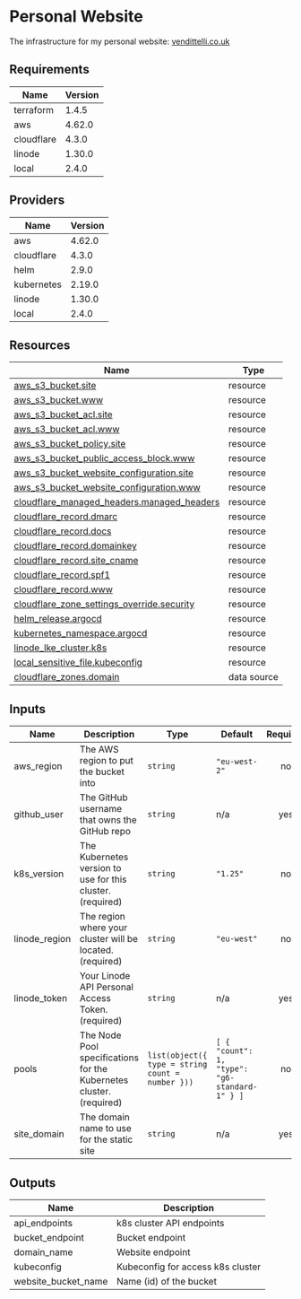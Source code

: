 <!-- BEGIN_TF_DOCS -->
# Personal Website

The infrastructure for my personal website: [vendittelli.co.uk](https://vendittelli.co.uk/)

## Requirements

| Name | Version |
|------|---------|
| terraform | 1.4.5 |
| aws | 4.62.0 |
| cloudflare | 4.3.0 |
| linode | 1.30.0 |
| local | 2.4.0 |

## Providers

| Name | Version |
|------|---------|
| aws | 4.62.0 |
| cloudflare | 4.3.0 |
| helm | 2.9.0 |
| kubernetes | 2.19.0 |
| linode | 1.30.0 |
| local | 2.4.0 |

## Resources

| Name | Type |
|------|------|
| [aws_s3_bucket.site](https://registry.terraform.io/providers/hashicorp/aws/4.62.0/docs/resources/s3_bucket) | resource |
| [aws_s3_bucket.www](https://registry.terraform.io/providers/hashicorp/aws/4.62.0/docs/resources/s3_bucket) | resource |
| [aws_s3_bucket_acl.site](https://registry.terraform.io/providers/hashicorp/aws/4.62.0/docs/resources/s3_bucket_acl) | resource |
| [aws_s3_bucket_acl.www](https://registry.terraform.io/providers/hashicorp/aws/4.62.0/docs/resources/s3_bucket_acl) | resource |
| [aws_s3_bucket_policy.site](https://registry.terraform.io/providers/hashicorp/aws/4.62.0/docs/resources/s3_bucket_policy) | resource |
| [aws_s3_bucket_public_access_block.www](https://registry.terraform.io/providers/hashicorp/aws/4.62.0/docs/resources/s3_bucket_public_access_block) | resource |
| [aws_s3_bucket_website_configuration.site](https://registry.terraform.io/providers/hashicorp/aws/4.62.0/docs/resources/s3_bucket_website_configuration) | resource |
| [aws_s3_bucket_website_configuration.www](https://registry.terraform.io/providers/hashicorp/aws/4.62.0/docs/resources/s3_bucket_website_configuration) | resource |
| [cloudflare_managed_headers.managed_headers](https://registry.terraform.io/providers/cloudflare/cloudflare/4.3.0/docs/resources/managed_headers) | resource |
| [cloudflare_record.dmarc](https://registry.terraform.io/providers/cloudflare/cloudflare/4.3.0/docs/resources/record) | resource |
| [cloudflare_record.docs](https://registry.terraform.io/providers/cloudflare/cloudflare/4.3.0/docs/resources/record) | resource |
| [cloudflare_record.domainkey](https://registry.terraform.io/providers/cloudflare/cloudflare/4.3.0/docs/resources/record) | resource |
| [cloudflare_record.site_cname](https://registry.terraform.io/providers/cloudflare/cloudflare/4.3.0/docs/resources/record) | resource |
| [cloudflare_record.spf1](https://registry.terraform.io/providers/cloudflare/cloudflare/4.3.0/docs/resources/record) | resource |
| [cloudflare_record.www](https://registry.terraform.io/providers/cloudflare/cloudflare/4.3.0/docs/resources/record) | resource |
| [cloudflare_zone_settings_override.security](https://registry.terraform.io/providers/cloudflare/cloudflare/4.3.0/docs/resources/zone_settings_override) | resource |
| [helm_release.argocd](https://registry.terraform.io/providers/hashicorp/helm/latest/docs/resources/release) | resource |
| [kubernetes_namespace.argocd](https://registry.terraform.io/providers/hashicorp/kubernetes/latest/docs/resources/namespace) | resource |
| [linode_lke_cluster.k8s](https://registry.terraform.io/providers/linode/linode/1.30.0/docs/resources/lke_cluster) | resource |
| [local_sensitive_file.kubeconfig](https://registry.terraform.io/providers/hashicorp/local/2.4.0/docs/resources/sensitive_file) | resource |
| [cloudflare_zones.domain](https://registry.terraform.io/providers/cloudflare/cloudflare/4.3.0/docs/data-sources/zones) | data source |

## Inputs

| Name | Description | Type | Default | Required |
|------|-------------|------|---------|:--------:|
| aws\_region | The AWS region to put the bucket into | `string` | `"eu-west-2"` | no |
| github\_user | The GitHub username that owns the GitHub repo | `string` | n/a | yes |
| k8s\_version | The Kubernetes version to use for this cluster. (required) | `string` | `"1.25"` | no |
| linode\_region | The region where your cluster will be located. (required) | `string` | `"eu-west"` | no |
| linode\_token | Your Linode API Personal Access Token. (required) | `string` | n/a | yes |
| pools | The Node Pool specifications for the Kubernetes cluster. (required) | ```list(object({ type = string count = number }))``` | ```[ { "count": 1, "type": "g6-standard-1" } ]``` | no |
| site\_domain | The domain name to use for the static site | `string` | n/a | yes |

## Outputs

| Name | Description |
|------|-------------|
| api\_endpoints | k8s cluster API endpoints |
| bucket\_endpoint | Bucket endpoint |
| domain\_name | Website endpoint |
| kubeconfig | Kubeconfig for access k8s cluster |
| website\_bucket\_name | Name (id) of the bucket |
<!-- END_TF_DOCS -->
